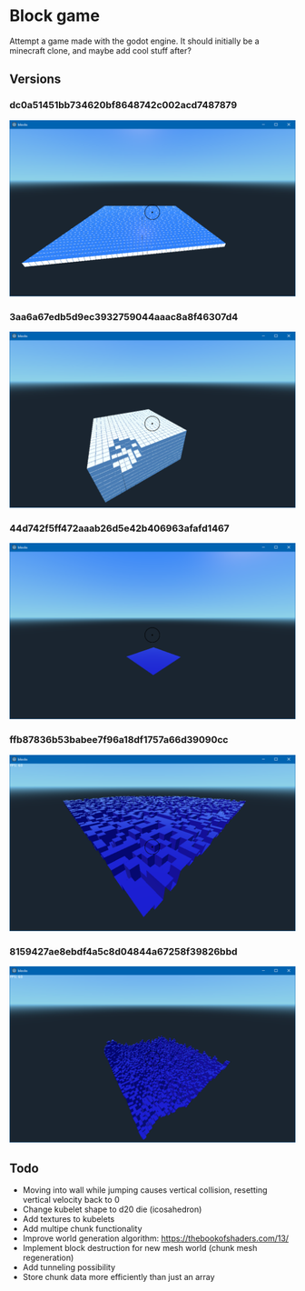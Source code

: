 # Block game
Attempt a game made with the godot engine. 
It should initially be a minecraft clone, and maybe add cool stuff after?

## Versions
### dc0a51451bb734620bf8648742c002acd7487879
![version dc0a51451bb734620bf8648742c002acd7487879](docs/dc0a51451bb734620bf8648742c002acd7487879.png)
### 3aa6a67edb5d9ec3932759044aaac8a8f46307d4
![version 3aa6a67edb5d9ec3932759044aaac8a8f46307d4](docs/3aa6a67edb5d9ec3932759044aaac8a8f46307d4.png)
### 44d742f5ff472aaab26d5e42b406963afafd1467
![version 44d742f5ff472aaab26d5e42b406963afafd1467](docs/44d742f5ff472aaab26d5e42b406963afafd1467.png)
### ffb87836b53babee7f96a18df1757a66d39090cc
![version ffb87836b53babee7f96a18df1757a66d39090cc](docs/ffb87836b53babee7f96a18df1757a66d39090cc.png)
### 8159427ae8ebdf4a5c8d04844a67258f39826bbd
![version 8159427ae8ebdf4a5c8d04844a67258f39826bbd](docs/8159427ae8ebdf4a5c8d04844a67258f39826bbd.png)

## Todo
 - Moving into wall while jumping causes vertical collision, resetting vertical velocity back to 0
 - Change kubelet shape to d20 die (icosahedron)
 - Add textures to kubelets
 - Add multipe chunk functionality
 - Improve world generation algorithm: https://thebookofshaders.com/13/
 - Implement block destruction for new mesh world (chunk mesh regeneration)
 - Add tunneling possibility
 - Store chunk data more efficiently than just an array
